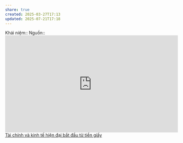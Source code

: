 ```yaml
---
share: true
created: 2025-03-27T17:13
updated: 2025-07-21T17:18
---
```

Khái niệm:: 
Nguồn:: <iframe width="560" height="315" src="https://www.youtube.com/embed/T5zdAwT3s60?si=RqWZOcjgch5YpV5_" title="YouTube video player" frameborder="0" allow="accelerometer; autoplay; clipboard-write; encrypted-media; gyroscope; picture-in-picture; web-share" referrerpolicy="strict-origin-when-cross-origin" allowfullscreen></iframe>
[Tài chính và kinh tế hiện đại bắt đầu từ tiền giấy](./T%C3%A0i%20ch%C3%ADnh%20v%C3%A0%20kinh%20t%E1%BA%BF%20hi%E1%BB%87n%20%C4%91%E1%BA%A1i%20b%E1%BA%AFt%20%C4%91%E1%BA%A7u%20t%E1%BB%AB%20ti%E1%BB%81n%20gi%E1%BA%A5y.md)